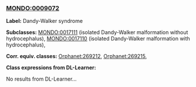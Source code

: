 
### [MONDO:0009072](http://purl.obolibrary.org/obo/MONDO_0009072)
**Label:** Dandy-Walker syndrome

**Subclasses:** [MONDO:0017111](http://purl.obolibrary.org/obo/MONDO_0017111) (isolated Dandy-Walker malformation without hydrocephalus), [MONDO:0017110](http://purl.obolibrary.org/obo/MONDO_0017110) (isolated Dandy-Walker malformation with hydrocephalus), 

**Corr. equiv. classes:** [Orphanet:269212](http://www.orpha.net/ORDO/Orphanet_269212), [Orphanet:269215](http://www.orpha.net/ORDO/Orphanet_269215), 

**Class expressions from DL-Learner:**

No results from DL-Learner...



